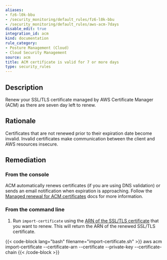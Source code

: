 ```yaml
---
aliases:
- fz6-l0k-bbu
- /security_monitoring/default_rules/fz6-l0k-bbu
- /security_monitoring/default_rules/aws-acm-7days
disable_edit: true
integration_id: acm
kind: documentation
rule_category:
- Posture Management (Cloud)
- Cloud Security Management
source: acm
title: ACM certificate is valid for 7 or more days
type: security_rules
---
```


## Description

Renew your SSL/TLS certificate managed by AWS Certificate Manager (ACM) as there are seven day left to renew.

## Rationale

Certificates that are not renewed prior to their expiration date become invalid. Invalid certificates make communication between the client and AWS resources insecure.

## Remediation

### From the console

ACM automatically renews certificates (if you are using DNS validation) or sends an email notification when expiration is approaching. Follow the [Managed renewal for ACM certificates][1] docs for more information.

### From the command line

1. Run `import-certificate` using the [ARN of the SSL/TLS certificate][2] that you want to renew. This will return the ARN of the renewed SSL/TLS certificate.

  {{< code-block lang="bash" filename="import-certificate.sh" >}}
    aws acm import-certificate
      --certificate-arn <value>
      --certificate <value>
      --private-key <value>
      --certificate-chain <value>
  {{< /code-block >}}

[1]: https://docs.aws.amazon.com/acm/latest/userguide/managed-renewal.html
[2]: https://awscli.amazonaws.com/v2/documentation/api/latest/reference/acm/import-certificate.html
